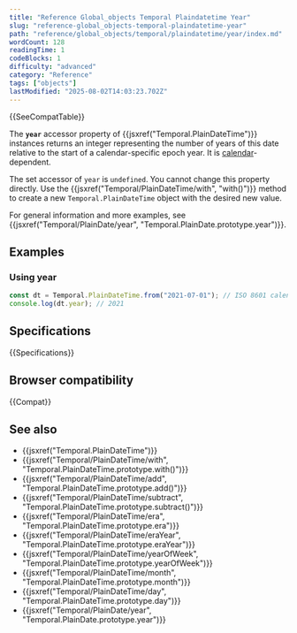 ```yaml
---
title: "Reference Global_objects Temporal Plaindatetime Year"
slug: "reference-global_objects-temporal-plaindatetime-year"
path: "reference/global_objects/temporal/plaindatetime/year/index.md"
wordCount: 128
readingTime: 1
codeBlocks: 1
difficulty: "advanced"
category: "Reference"
tags: ["objects"]
lastModified: "2025-08-02T14:03:23.702Z"
---
```



{{SeeCompatTable}}

The **`year`** accessor property of {{jsxref("Temporal.PlainDateTime")}} instances returns an integer representing the number of years of this date relative to the start of a calendar-specific epoch year. It is [calendar](/en-US/docs/Web/JavaScript/Reference/Global_Objects/Temporal#calendars)-dependent.

The set accessor of `year` is `undefined`. You cannot change this property directly. Use the {{jsxref("Temporal/PlainDateTime/with", "with()")}} method to create a new `Temporal.PlainDateTime` object with the desired new value.

For general information and more examples, see {{jsxref("Temporal/PlainDate/year", "Temporal.PlainDate.prototype.year")}}.

## Examples

### Using year

```js
const dt = Temporal.PlainDateTime.from("2021-07-01"); // ISO 8601 calendar
console.log(dt.year); // 2021
```

## Specifications

{{Specifications}}

## Browser compatibility

{{Compat}}

## See also

- {{jsxref("Temporal.PlainDateTime")}}
- {{jsxref("Temporal/PlainDateTime/with", "Temporal.PlainDateTime.prototype.with()")}}
- {{jsxref("Temporal/PlainDateTime/add", "Temporal.PlainDateTime.prototype.add()")}}
- {{jsxref("Temporal/PlainDateTime/subtract", "Temporal.PlainDateTime.prototype.subtract()")}}
- {{jsxref("Temporal/PlainDateTime/era", "Temporal.PlainDateTime.prototype.era")}}
- {{jsxref("Temporal/PlainDateTime/eraYear", "Temporal.PlainDateTime.prototype.eraYear")}}
- {{jsxref("Temporal/PlainDateTime/yearOfWeek", "Temporal.PlainDateTime.prototype.yearOfWeek")}}
- {{jsxref("Temporal/PlainDateTime/month", "Temporal.PlainDateTime.prototype.month")}}
- {{jsxref("Temporal/PlainDateTime/day", "Temporal.PlainDateTime.prototype.day")}}
- {{jsxref("Temporal/PlainDate/year", "Temporal.PlainDate.prototype.year")}}
